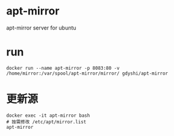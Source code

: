 # apt-mirror
apt-mirror server for ubuntu

# run
```
docker run --name apt-mirror -p 8083:80 -v /home/mirror:/var/spool/apt-mirror/mirror/ gdyshi/apt-mirror
```

# 更新源

```
docker exec -it apt-mirror bash
# 按需修改 /etc/apt/mirror.list
apt-mirror
```
